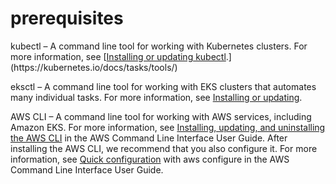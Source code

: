 # prerequisites

kubectl – A command line tool for working with Kubernetes clusters. For more information, see [[Installing or updating kubectl]("https://docs.aws.amazon.com/eks/latest/userguide/install-kubectl.html").](https://kubernetes.io/docs/tasks/tools/)

eksctl – A command line tool for working with EKS clusters that automates many individual tasks. For more information, see [Installing or updating]("https://docs.aws.amazon.com/eks/latest/userguide/eksctl.html").

AWS CLI – A command line tool for working with AWS services, including Amazon EKS. For more information, see [Installing, updating, and uninstalling the AWS CLI]("https://docs.aws.amazon.com/cli/latest/userguide/cli-chap-install.html") in the AWS Command Line Interface User Guide. After installing the AWS CLI, we recommend that you also configure it. For more information, see [Quick configuration]("https://docs.aws.amazon.com/cli/latest/userguide/cli-configure-quickstart.html#cli-configure-quickstart-config") with aws configure in the AWS Command Line Interface User Guide.

